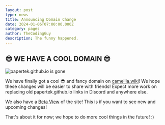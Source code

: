 ```yaml
---
layout: post
type: news
title: Announcing Domain Change
date: 2024-01-06T07:00:00.000Z
category: pages
author: TheCodingGuy
description: The funny happened.
---
```

## 😎 WE HAVE A COOL DOMAIN 😎


![papertek.github.io is gone](https://cdn.camellia.wiki/images/uploads/crabrave.gif "papertek.github.io is gone")


We have finally got a cool 😎 and fancy domain on [camellia.wiki](https://camellia.wiki)! We hope these changes will be easier to share with friends! Expect more work on replacing old papertek.github.io links in Discord and anywhere else.


We also have a [Beta View](https://beta.camellia.wiki) of the site! This is if you want to see new and upcoming changes!


That's about it for now; we hope to do more cool things in the future! :)